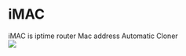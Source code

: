# iMAC
iMAC is iptime router Mac address Automatic Cloner
<br>
<img src="https://user-images.githubusercontent.com/58810238/115391489-7de5e580-a21a-11eb-803e-6809b1af543f.png">
